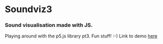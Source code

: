 # Soundviz3
### Sound visualisation made with JS.
Playing around with the p5.js library pt3. Fun stuff! :-)
Link to demo [here](https://jsundgren.github.io/Soundviz3/)